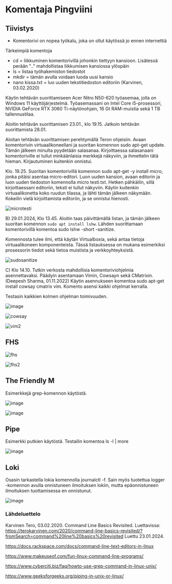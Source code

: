 # Komentaja Pingviini

## Tiivistys

- Komentorivi on nopea työkalu, joka on ollut käytössä jo ennen internettiä

Tärkeimpiä komentoja

- cd = liikkuminen komentorivillä johonkin tiettyyn kansioon. Lisätessä perään ".." mahdollistaa liikkumisen kansiossa ylöspäin
- ls = listaa työhakemiston tiedostot
- mkdir = tämän avulla voidaan luoda uusi kansio
- nano kissa.txt = luo uuden tekstitiedoston editoriin
  (Karvinen, 03.02.2020)

Käytin tehtävän suorittamiseen Acer Nitro N50-620 työasemaa, jolla on Windows 11 käyttöjärjestelmä. Työasemassani on Intel Core i5-prosessori, NVIDIA GeForce RTX 3060 Ti-näytönohjain, 16 Gt RAM-muistia sekä 1 TB tallennustilaa.

Aloitin tehtävän suorittamisen 23.01., klo 19.15. Jatkoin tehtävän suorittamista 28.01.

Aloitan tehtävän suorittamisen perehtymällä Teron ohjeisiin. Avaan komentorivin virtuaalikoneellani ja suoritan komennon sudo apt-get update. Tämän jälkeen minulta pyydetään salasanaa. Kirjoittaessa salasanaani komentoriville ei tullut minkäänlaisia merkkejä näkyviin, ja ihmettelin tätä hieman. Kirjautuminen kuitenkin onnistui. 

Klo. 19.25. Suoritan komentorivillä komennon sudo apt-get -y install micro, jonka pitäisi asentaa micro-editori. Luon uuden kansion, avaan editorin ja luon uuden tiedoston komennolla micro testi.txt. Hetken pähkäilin, sillä kirjoittaessani editoriin, teksti ei tullut näkyviin. Käytin kuitenkin virtuaalikonetta koko ruudun tilassa, ja lähti tämän jälkeen näkymään. Kokeilin vielä kirjoittamista editoriin, ja se onnistui hienosti. 


![microtesti](https://github.com/bhd471/linux-palvelimet/assets/148760837/14929848-fa8e-49c2-89c6-6f8f80752c3d)





B) 29.01.2024, Klo 13.45. Aloitin taas päivittämällä listan, ja tämän jälkeen suoritan komennon `sudo apt install lshw`. Lähden suorittamaan komentorivillä komentoa sudo lshw -short -sanitize. 

Komennosta tulee ilmi, että käytän Virtualboxia, sekä antaa tietoja virtuaalikoneen komponenteista. Tässä listauksessa on mukana esimerkiksi prosessorin tiedot sekä tietoa muistista ja verkkoyhteyksistä. 


![sudosanitize](https://github.com/bhd471/linux-palvelimet/assets/148760837/aacbb5c3-245d-47ab-8e0e-76d9b3076b59)

C) Klo 14.10. Tutkin verkosta mahdollisia komentoriviohjelmia asennettavaksi. Päädyin asentamaan Vimin, Cowsayn sekä CMatrixin. (Deepesh Sharma, 01.11.2022) Käytin asennukseen komentoa sudo apt-get install cowsay cmatrix vim. Komento asensi kaikki ohjelmat kerralla. 

Testasin kaikkien kolmen ohjelman toimivuuden. 

![image](https://github.com/bhd471/linux-palvelimet/assets/148760837/591f0c73-a396-4033-870b-2b5f616c49c7)


![cowsay](https://github.com/bhd471/linux-palvelimet/assets/148760837/8ab06707-a9a2-4aa5-9fc4-7fb15b6f85ef)

![vim2](https://github.com/bhd471/linux-palvelimet/assets/148760837/8dfebc55-54c3-445e-9b44-33e5c92a64ec)


## FHS

![fhs](https://github.com/bhd471/linux-palvelimet/assets/148760837/552c5f96-5066-4648-b2e2-07be61acee28)






![fhs2](https://github.com/bhd471/linux-palvelimet/assets/148760837/df36869c-5c7f-441d-aa97-0263e0f32fcf)

## The Friendly M

Esimerkkejä grep-komennon käytöstä. 

![image](https://github.com/bhd471/linux-palvelimet/assets/148760837/df940c69-63e8-428c-ac2e-7187e05ef222)



![image](https://github.com/bhd471/linux-palvelimet/assets/148760837/575af8ed-fbf5-4492-a1d7-823fd44f5824)


## Pipe

Esimerkki putkien käytöstä. Testailin komentoa ls -l | more 


![image](https://github.com/bhd471/linux-palvelimet/assets/148760837/99463fb6-6ea5-4f70-9529-e2c5c1725256)

## Loki

Osasin tarkastella lokia komennolla journalctl -f. Sain myös tuotettua logger -komennon avulla onnistuneen ilmoituksen lokiin, mutta epäonnistuneen ilmoituksen tuottamisessa en onnistunut. 

![image](https://github.com/bhd471/linux-palvelimet/assets/148760837/df5ff3b3-a234-4f9f-966c-f0d33f85da77)



### Lähdeluettelo

Karvinen Tero, 03.02.2020. Command Line Basics Revisited. Luettavissa: https://terokarvinen.com/2020/command-line-basics-revisited/?fromSearch=command%20line%20basics%20revisited 
Luettu 23.01.2024.

https://docs.rackspace.com/docs/command-line-text-editors-in-linux

https://www.makeuseof.com/fun-linux-command-line-programs/

https://www.cyberciti.biz/faq/howto-use-grep-command-in-linux-unix/

https://www.geeksforgeeks.org/piping-in-unix-or-linux/
